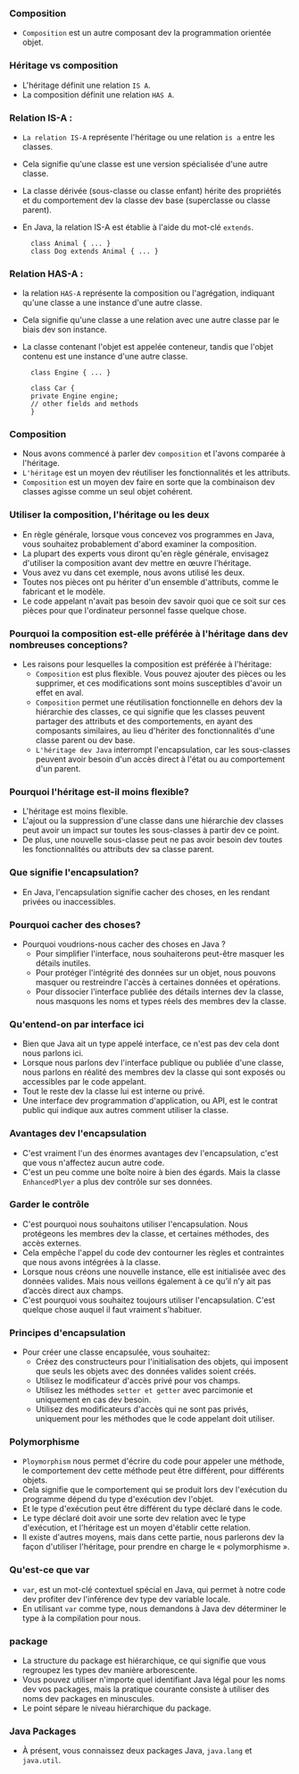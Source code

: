 ### **Composition**
+ `Composition` est un autre composant dev la programmation orientée objet.

### **Héritage vs composition**
+ L'héritage définit une relation `IS A`.
+ La composition définit une relation `HAS A`.

### **Relation IS-A :**
+ `La relation IS-A` représente l'héritage ou une relation `is a` entre les classes. 
+ Cela signifie qu'une classe est une version spécialisée d'une autre classe. 
+ La classe dérivée (sous-classe ou classe enfant) hérite des propriétés et du comportement dev la classe dev base (superclasse ou classe parent). 
+ En Java, la relation IS-A est établie à l'aide du mot-clé `extends`.

        class Animal { ... }
        class Dog extends Animal { ... }

### **Relation HAS-A :** 

+ la relation `HAS-A` représente la composition ou l'agrégation, indiquant qu'une classe a une instance d'une autre classe. 
+ Cela signifie qu'une classe a une relation avec une autre classe par le biais dev son instance. 
+ La classe contenant l'objet est appelée conteneur, tandis que l'objet contenu est une instance d'une autre classe.


        class Engine { ... }

        class Car {
        private Engine engine;
        // other fields and methods
        }

### **Composition**
+ Nous avons commencé à parler dev `composition` et l'avons comparée à l'héritage.
+ `L'héritage` est un moyen dev réutiliser les fonctionnalités et les attributs.
+ `Composition` est un moyen dev faire en sorte que la combinaison dev classes agisse comme un seul objet cohérent.


### **Utiliser la composition, l'héritage ou les deux**
+ En règle générale, lorsque vous concevez vos programmes en Java, vous souhaitez probablement d'abord examiner la composition.
+ La plupart des experts vous diront qu'en règle générale, envisagez d'utiliser la composition avant dev mettre en œuvre l'héritage.
+ Vous avez vu dans cet exemple, nous avons utilisé les deux.
+ Toutes nos pièces ont pu hériter d'un ensemble d'attributs, comme le fabricant et le modèle.
+ Le code appelant n'avait pas besoin dev savoir quoi que ce soit sur ces pièces pour que l'ordinateur personnel fasse quelque chose.

### **Pourquoi la composition est-elle préférée à l'héritage dans dev nombreuses conceptions?**
+ Les raisons pour lesquelles la composition est préférée à l'héritage:
  + `Composition` est plus flexible. Vous pouvez ajouter des pièces ou les supprimer, et ces modifications sont moins susceptibles d'avoir un effet en aval.
  + `Composition` permet une réutilisation fonctionnelle en dehors dev la hiérarchie des classes, ce qui signifie que les classes peuvent partager des attributs et des comportements, en ayant des composants similaires, au lieu d'hériter des fonctionnalités d'une classe parent ou dev base.
  + `L'héritage dev Java` interrompt l'encapsulation, car les sous-classes peuvent avoir besoin d'un accès direct à l'état ou au comportement d'un parent.

### **Pourquoi l'héritage est-il moins flexible?**
+ L'héritage est moins flexible.
+ L'ajout ou la suppression d'une classe dans une hiérarchie dev classes peut avoir un impact sur toutes les sous-classes à partir dev ce point.
+ De plus, une nouvelle sous-classe peut ne pas avoir besoin dev toutes les fonctionnalités ou attributs dev sa classe parent.

### **Que signifie l'encapsulation?**
+ En Java, l'encapsulation signifie cacher des choses, en les rendant privées ou inaccessibles.

### **Pourquoi cacher des choses?**
+ Pourquoi voudrions-nous cacher des choses en Java ?
  + Pour simplifier l'interface, nous souhaiterons peut-être masquer les détails inutiles.
  + Pour protéger l'intégrité des données sur un objet, nous pouvons masquer ou restreindre l'accès à certaines données et opérations.
  + Pour dissocier l'interface publiée des détails internes dev la classe, nous masquons les noms et types réels des membres dev la classe.

### **Qu'entend-on par interface ici**
+ Bien que Java ait un type appelé interface, ce n'est pas dev cela dont nous parlons ici.
+ Lorsque nous parlons dev l'interface publique ou publiée d'une classe, nous parlons en réalité des membres dev la classe qui sont exposés ou accessibles par le code appelant.
+ Tout le reste dev la classe lui est interne ou privé.
+ Une interface dev programmation d'application, ou API, est le contrat public qui indique aux autres comment utiliser la classe.


### **Avantages dev l'encapsulation**
+ C'est vraiment l'un des énormes avantages dev l'encapsulation, c'est que vous n'affectez aucun autre code.
+ C'est un peu comme une boîte noire à bien des égards. Mais la classe `EnhancedPlyer` a plus dev contrôle sur ses données.

### **Garder le contrôle**
+ C'est pourquoi nous souhaitons utiliser l'encapsulation. Nous protégeons les membres dev la classe, et certaines méthodes, des accès externes.
+ Cela empêche l'appel du code dev contourner les règles et contraintes que nous avons intégrées à la classe.
+ Lorsque nous créons une nouvelle instance, elle est initialisée avec des données valides. Mais nous veillons également à ce qu’il n’y ait pas d’accès direct aux champs.
+ C'est pourquoi vous souhaitez toujours utiliser l'encapsulation. C'est quelque chose auquel il faut vraiment s'habituer.

### **Principes d'encapsulation**
+ Pour créer une classe encapsulée, vous souhaitez:
  + Créez des constructeurs pour l'initialisation des objets, qui imposent que seuls les objets avec des données valides soient créés.
  + Utilisez le modificateur d'accès privé pour vos champs.
  + Utilisez les méthodes `setter et getter` avec parcimonie et uniquement en cas dev besoin.
  + Utilisez des modificateurs d'accès qui ne sont pas privés, uniquement pour les méthodes que le code appelant doit utiliser.

### **Polymorphisme**
+ `Ploymorphism` nous permet d'écrire du code pour appeler une méthode, le comportement dev cette méthode peut être différent, pour différents objets.
+ Cela signifie que le comportement qui se produit lors dev l'exécution du programme dépend du type d'exécution dev l'objet.
+ Et le type d'exécution peut être différent du type déclaré dans le code.
+ Le type déclaré doit avoir une sorte dev relation avec le type d'exécution, et l'héritage est un moyen d'établir cette relation.
+ Il existe d'autres moyens, mais dans cette partie, nous parlerons dev la façon d'utiliser l'héritage, pour prendre en charge le « polymorphisme ».


### **Qu'est-ce que var**
+ `var`, est un mot-clé contextuel spécial en Java, qui permet à notre code dev profiter dev l'inférence dev type dev variable locale.
+ En utilisant `var` comme type, nous demandons à Java dev déterminer le type à la compilation pour nous.

### **package**
+ La structure du package est hiérarchique, ce qui signifie que vous regroupez les types dev manière arborescente.
+ Vous pouvez utiliser n'importe quel identifiant Java légal pour les noms dev vos packages, mais la pratique courante consiste à utiliser des noms dev packages en minuscules.
+ Le point sépare le niveau hiérarchique du package.

### **Java Packages**
+ À présent, vous connaissez deux packages Java, `java.lang` et `java.util`.
